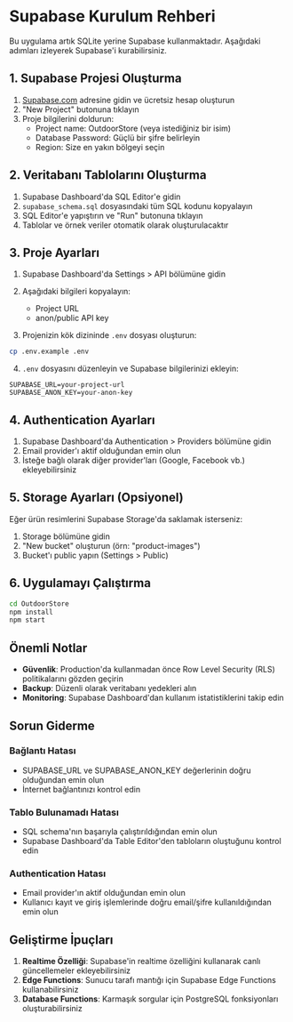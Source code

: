 # Supabase Kurulum Rehberi

Bu uygulama artık SQLite yerine Supabase kullanmaktadır. Aşağıdaki adımları izleyerek Supabase'i kurabilirsiniz.

## 1. Supabase Projesi Oluşturma

1. [Supabase.com](https://supabase.com) adresine gidin ve ücretsiz hesap oluşturun
2. "New Project" butonuna tıklayın
3. Proje bilgilerini doldurun:
   - Project name: OutdoorStore (veya istediğiniz bir isim)
   - Database Password: Güçlü bir şifre belirleyin
   - Region: Size en yakın bölgeyi seçin

## 2. Veritabanı Tablolarını Oluşturma

1. Supabase Dashboard'da SQL Editor'e gidin
2. `supabase_schema.sql` dosyasındaki tüm SQL kodunu kopyalayın
3. SQL Editor'e yapıştırın ve "Run" butonuna tıklayın
4. Tablolar ve örnek veriler otomatik olarak oluşturulacaktır

## 3. Proje Ayarları

1. Supabase Dashboard'da Settings > API bölümüne gidin
2. Aşağıdaki bilgileri kopyalayın:
   - Project URL
   - anon/public API key

3. Projenizin kök dizininde `.env` dosyası oluşturun:
```bash
cp .env.example .env
```

4. `.env` dosyasını düzenleyin ve Supabase bilgilerinizi ekleyin:
```
SUPABASE_URL=your-project-url
SUPABASE_ANON_KEY=your-anon-key
```

## 4. Authentication Ayarları

1. Supabase Dashboard'da Authentication > Providers bölümüne gidin
2. Email provider'ı aktif olduğundan emin olun
3. İsteğe bağlı olarak diğer provider'ları (Google, Facebook vb.) ekleyebilirsiniz

## 5. Storage Ayarları (Opsiyonel)

Eğer ürün resimlerini Supabase Storage'da saklamak isterseniz:

1. Storage bölümüne gidin
2. "New bucket" oluşturun (örn: "product-images")
3. Bucket'ı public yapın (Settings > Public)

## 6. Uygulamayı Çalıştırma

```bash
cd OutdoorStore
npm install
npm start
```

## Önemli Notlar

- **Güvenlik**: Production'da kullanmadan önce Row Level Security (RLS) politikalarını gözden geçirin
- **Backup**: Düzenli olarak veritabanı yedekleri alın
- **Monitoring**: Supabase Dashboard'dan kullanım istatistiklerini takip edin

## Sorun Giderme

### Bağlantı Hatası
- SUPABASE_URL ve SUPABASE_ANON_KEY değerlerinin doğru olduğundan emin olun
- İnternet bağlantınızı kontrol edin

### Tablo Bulunamadı Hatası
- SQL schema'nın başarıyla çalıştırıldığından emin olun
- Supabase Dashboard'da Table Editor'den tabloların oluştuğunu kontrol edin

### Authentication Hatası
- Email provider'ın aktif olduğundan emin olun
- Kullanıcı kayıt ve giriş işlemlerinde doğru email/şifre kullanıldığından emin olun

## Geliştirme İpuçları

1. **Realtime Özelliği**: Supabase'in realtime özelliğini kullanarak canlı güncellemeler ekleyebilirsiniz
2. **Edge Functions**: Sunucu tarafı mantığı için Supabase Edge Functions kullanabilirsiniz
3. **Database Functions**: Karmaşık sorgular için PostgreSQL fonksiyonları oluşturabilirsiniz